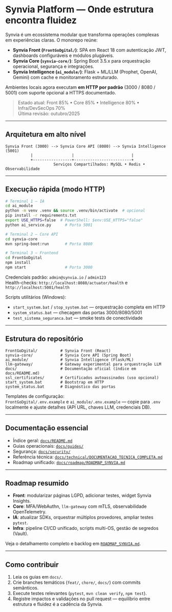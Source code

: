 # Synvia Platform — Onde estrutura encontra fluidez

Synvia é um ecossistema modular que transforma operações complexas em experiências claras. O monorepo reúne:

- **Synvia Front (`FrontGoDgital/`)**: SPA em React 18 com autenticação JWT, dashboards configuráveis e módulos plugáveis.
- **Synvia Core (`synvia-core/`)**: Spring Boot 3.5.x para orquestração operacional, segurança e integrações.
- **Synvia Intelligence (`ai_module/`)**: Flask + ML/LLM (Prophet, OpenAI, Gemini) com cache e monitoramento estruturado.

Ambientes locais agora executam **em HTTP por padrão** (3000 / 8080 / 5001) com suporte opcional a HTTPS documentado.

> Estado atual: Front 85% • Core 85% • Intelligence 80% • Infra/DevSecOps 70%  
> Última revisão: outubro/2025

---

## Arquitetura em alto nível
```
Synvia Front (3000) --> Synvia Core API (8080) --> Synvia Intelligence (5001)
           |                 |                         |
           +-----------------+-------------------------+
                     Serviços Compartilhados: MySQL • Redis • Observabilidade
```

---

## Execução rápida (modo HTTP)
```bash
# Terminal 1 – IA
cd ai_module
python -m venv .venv && source .venv/bin/activate  # opcional
pip install -r requirements.txt
export USE_HTTPS=false  # PowerShell: $env:USE_HTTPS="false"
python ai_service.py      # Porta 5001

# Terminal 2 – Core API
cd synvia-core
mvn spring-boot:run       # Porta 8080

# Terminal 3 – Frontend
cd FrontGoDgital
npm install
npm start                 # Porta 3000
```

Credenciais padrão: `admin@synvia.io` / `admin123`  
Health-checks: `http://localhost:8080/actuator/health` e `http://localhost:5001/health`

Scripts utilitários (Windows):
- `start_system.bat` / `stop_system.bat` — orquestração completa em HTTP
- `system_status.bat` — checagem das portas 3000/8080/5001
- `test_sistema_seguranca.bat` — smoke tests de conectividade

---

## Estrutura do repositório
```
FrontGoDgital/          # Synvia Front (React)
synvia-core/            # Synvia Core API (Spring Boot)
ai_module/              # Synvia Intelligence (Flask/ML)
llm-gateway/            # Gateway experimental para orquestração LLM
docs/                   # Documentação oficial (índice em docs/README.md)
ssl_certificates/       # Certificados autoassinados (uso opcional)
start_system.bat        # Bootstrap em HTTP
system_status.bat       # Diagnóstico das portas
```

Templates de configuração:  
`FrontGoDgital/.env.example` e `ai_module/.env.example` — copie para `.env` localmente e ajuste detalhes (API URL, chaves LLM, credenciais DB).

---

## Documentação essencial
- Índice geral: [`docs/README.md`](docs/README.md)
- Guias operacionais: [`docs/guides/`](docs/guides)
- Segurança: [`docs/security/`](docs/security)
- Referência técnica: [`docs/technical/DOCUMENTACAO_TECNICA_COMPLETA.md`](docs/technical/DOCUMENTACAO_TECNICA_COMPLETA.md)
- Roadmap unificado: [`docs/roadmap/ROADMAP_SYNVIA.md`](docs/roadmap/ROADMAP_SYNVIA.md)

---

## Roadmap resumido
- **Front**: modularizar páginas LGPD, adicionar testes, widget Synvia Insights.
- **Core**: MFA/WebAuthn, `llm-gateway` com mTLS, observabilidade OpenTelemetry.
- **IA**: atualizar SDKs, orquestrar múltiplos provedores, ampliar testes `pytest`.
- **Infra**: pipeline CI/CD unificado, scripts multi-OS, gestão de segredos (Vault).

Veja o detalhamento completo e backlog em [`ROADMAP_SYNVIA.md`](docs/roadmap/ROADMAP_SYNVIA.md).

---

## Como contribuir
1. Leia os guias em `docs/`.
2. Crie branches temáticos (`feat/`, `chore/`, `docs/`) com commits semânticos.
3. Execute testes relevantes (`pytest`, `mvn clean verify`, `npm test`).
4. Registre impactos e validações no pull request — equilíbrio entre estrutura e fluidez é a cadência da Synvia.
